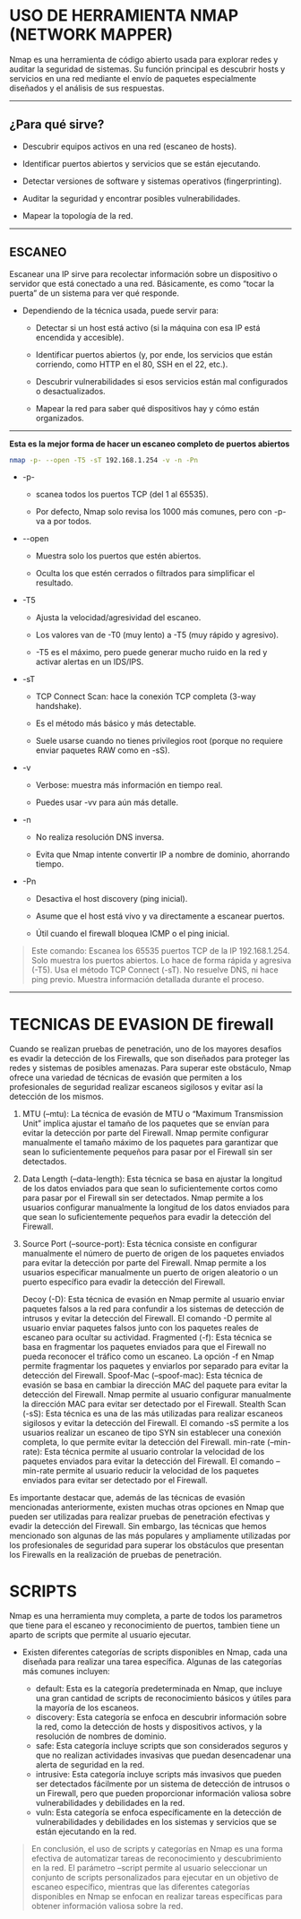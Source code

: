 # USO DE HERRAMIENTA NMAP (NETWORK MAPPER)

Nmap es una herramienta de código abierto usada para explorar redes y auditar la seguridad de sistemas.
Su función principal es descubrir hosts y servicios en una red mediante el envío de paquetes especialmente diseñados y el análisis de sus respuestas.

---

## ¿Para qué sirve?

- Descubrir equipos activos en una red (escaneo de hosts).

- Identificar puertos abiertos y servicios que se están ejecutando.

- Detectar versiones de software y sistemas operativos (fingerprinting).

- Auditar la seguridad y encontrar posibles vulnerabilidades.

- Mapear la topología de la red.

---

## ESCANEO 

Escanear una IP sirve para recolectar información sobre un dispositivo o servidor que está conectado a una red.
Básicamente, es como “tocar la puerta” de un sistema para ver qué responde.

- Dependiendo de la técnica usada, puede servir para:

    - Detectar si un host está activo (si la máquina con esa IP está encendida y accesible).

    - Identificar puertos abiertos (y, por ende, los servicios que están corriendo, como HTTP en el 80, SSH en el 22, etc.).

    - Descubrir vulnerabilidades si esos servicios están mal configurados o desactualizados.

    - Mapear la red para saber qué dispositivos hay y cómo están organizados.

---

**Esta es la mejor forma de hacer un escaneo completo de puertos abiertos**

```Bash
nmap -p- --open -T5 -sT 192.168.1.254 -v -n -Pn
```
- -p-

    - scanea todos los puertos TCP (del 1 al 65535).

    - Por defecto, Nmap solo revisa los 1000 más comunes, pero con -p- va a por todos.

- --open

    - Muestra solo los puertos que estén abiertos.

    - Oculta los que estén cerrados o filtrados para simplificar el resultado.

- -T5

    - Ajusta la velocidad/agresividad del escaneo.

    - Los valores van de -T0 (muy lento) a -T5 (muy rápido y agresivo).

    - -T5 es el máximo, pero puede generar mucho ruido en la red y activar alertas en un IDS/IPS.

- -sT

    - TCP Connect Scan: hace la conexión TCP completa (3-way handshake).

    - Es el método más básico y más detectable.

    - Suele usarse cuando no tienes privilegios root (porque no requiere enviar paquetes RAW como en -sS).

- -v

    - Verbose: muestra más información en tiempo real.

    - Puedes usar -vv para aún más detalle.

- -n

    - No realiza resolución DNS inversa.

    - Evita que Nmap intente convertir IP a nombre de dominio, ahorrando tiempo.

- -Pn

    - Desactiva el host discovery (ping inicial).

    - Asume que el host está vivo y va directamente a escanear puertos.

    - Útil cuando el firewall bloquea ICMP o el ping inicial.

>Este comando:
    Escanea los 65535 puertos TCP de la IP 192.168.1.254.
    Solo muestra los puertos abiertos.
    Lo hace de forma rápida y agresiva (-T5).
    Usa el método TCP Connect (-sT).
    No resuelve DNS, ni hace ping previo.
    Muestra información detallada durante el proceso.

---

# TECNICAS DE EVASION DE firewall

Cuando se realizan pruebas de penetración, uno de los mayores desafíos es evadir la detección de los Firewalls, que son diseñados para proteger las redes y sistemas de posibles amenazas. Para superar este obstáculo, Nmap ofrece una variedad de técnicas de evasión que permiten a los profesionales de seguridad realizar escaneos sigilosos y evitar así la detección de los mismos.

1. MTU (–mtu): La técnica de evasión de MTU o “Maximum Transmission Unit” implica ajustar el tamaño de los paquetes que se envían para evitar la detección por parte del Firewall. Nmap permite configurar manualmente el tamaño máximo de los paquetes para garantizar que sean lo suficientemente pequeños para pasar por el Firewall sin ser detectados.

2. Data Length (–data-length): Esta técnica se basa en ajustar la longitud de los datos enviados para que sean lo suficientemente cortos como para pasar por el Firewall sin ser detectados. Nmap permite a los usuarios configurar manualmente la longitud de los datos enviados para que sean lo suficientemente pequeños para evadir la detección del Firewall.

3. Source Port (–source-port): Esta técnica consiste en configurar manualmente el número de puerto de origen de los paquetes enviados para evitar la detección por parte del Firewall. Nmap permite a los usuarios especificar manualmente un puerto de origen aleatorio o un puerto específico para evadir la detección del Firewall.

    Decoy (-D): Esta técnica de evasión en Nmap permite al usuario enviar paquetes falsos a la red para confundir a los sistemas de detección de intrusos y evitar la detección del Firewall. El comando -D permite al usuario enviar paquetes falsos junto con los paquetes reales de escaneo para ocultar su actividad.
    Fragmented (-f): Esta técnica se basa en fragmentar los paquetes enviados para que el Firewall no pueda reconocer el tráfico como un escaneo. La opción -f en Nmap permite fragmentar los paquetes y enviarlos por separado para evitar la detección del Firewall.
    Spoof-Mac (–spoof-mac): Esta técnica de evasión se basa en cambiar la dirección MAC del paquete para evitar la detección del Firewall. Nmap permite al usuario configurar manualmente la dirección MAC para evitar ser detectado por el Firewall.
    Stealth Scan (-sS): Esta técnica es una de las más utilizadas para realizar escaneos sigilosos y evitar la detección del Firewall. El comando -sS permite a los usuarios realizar un escaneo de tipo SYN sin establecer una conexión completa, lo que permite evitar la detección del Firewall.
    min-rate (–min-rate): Esta técnica permite al usuario controlar la velocidad de los paquetes enviados para evitar la detección del Firewall. El comando –min-rate permite al usuario reducir la velocidad de los paquetes enviados para evitar ser detectado por el Firewall.

Es importante destacar que, además de las técnicas de evasión mencionadas anteriormente, existen muchas otras opciones en Nmap que pueden ser utilizadas para realizar pruebas de penetración efectivas y evadir la detección del Firewall. Sin embargo, las técnicas que hemos mencionado son algunas de las más populares y ampliamente utilizadas por los profesionales de seguridad para superar los obstáculos que presentan los Firewalls en la realización de pruebas de penetración.

# SCRIPTS 

Nmap es una herramienta muy completa, a parte de todos los parametros que tiene para el escaneo y reconocimiento de puertos, tambien tiene un aparto de scripts que permite al usuario ejecutar.

- Existen diferentes categorías de scripts disponibles en Nmap, cada una diseñada para realizar una tarea específica. Algunas de las categorías más comunes incluyen:

    - default: Esta es la categoría predeterminada en Nmap, que incluye una gran cantidad de scripts de reconocimiento básicos y útiles para la mayoría de los escaneos.
    - discovery: Esta categoría se enfoca en descubrir información sobre la red, como la detección de hosts y dispositivos activos, y la resolución de nombres de dominio.
    - safe: Esta categoría incluye scripts que son considerados seguros y que no realizan actividades invasivas que puedan desencadenar una alerta de seguridad en la red.
    - intrusive: Esta categoría incluye scripts más invasivos que pueden ser detectados fácilmente por un sistema de detección de intrusos o un Firewall, pero que pueden proporcionar información valiosa sobre vulnerabilidades y debilidades en la red.
    - vuln: Esta categoría se enfoca específicamente en la detección de vulnerabilidades y debilidades en los sistemas y servicios que se están ejecutando en la red.
     
>En conclusión, el uso de scripts y categorías en Nmap es una forma efectiva de automatizar tareas de reconocimiento y descubrimiento en la red. El parámetro –script permite al usuario seleccionar un conjunto de scripts personalizados para ejecutar en un objetivo de escaneo específico, mientras que las diferentes categorías disponibles en Nmap se enfocan en realizar tareas específicas para obtener información valiosa sobre la red.




